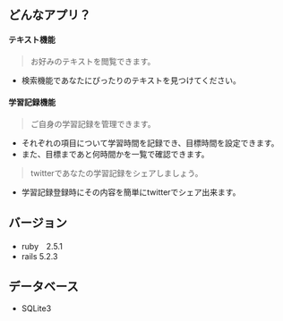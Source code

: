 ## どんなアプリ？
#### テキスト機能
  > お好みのテキストを閲覧できます。
  - 検索機能であなたにぴったりのテキストを見つけてください。
#### 学習記録機能
  > ご自身の学習記録を管理できます。
  - それぞれの項目について学習時間を記録でき、目標時間を設定できます。
  - また、目標まであと何時間かを一覧で確認できます。
  > twitterであなたの学習記録をシェアしましょう。
  - 学習記録登録時にその内容を簡単にtwitterでシェア出来ます。

## バージョン
- ruby　2.5.1
- rails 5.2.3

## データベース
- SQLite3
